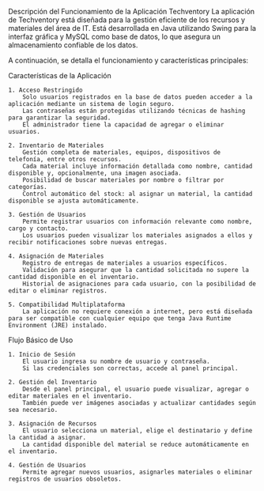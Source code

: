 Descripción del Funcionamiento de la Aplicación Techventory
La aplicación de Techventory está diseñada para la gestión eficiente de los recursos y materiales del área de IT. 
Está desarrollada en Java utilizando Swing para la interfaz gráfica y MySQL como base de datos, lo que asegura un almacenamiento confiable de los datos.

A continuación, se detalla el funcionamiento y características principales:

Características de la Aplicación

    1. Acceso Restringido
        Solo usuarios registrados en la base de datos pueden acceder a la aplicación mediante un sistema de login seguro.
        Las contraseñas están protegidas utilizando técnicas de hashing para garantizar la seguridad.
        El administrador tiene la capacidad de agregar o eliminar usuarios.

    2. Inventario de Materiales
        Gestión completa de materiales, equipos, dispositivos de telefonía, entre otros recursos.
        Cada material incluye información detallada como nombre, cantidad disponible y, opcionalmente, una imagen asociada.
        Posibilidad de buscar materiales por nombre o filtrar por categorías.
        Control automático del stock: al asignar un material, la cantidad disponible se ajusta automáticamente.

    3. Gestión de Usuarios
        Permite registrar usuarios con información relevante como nombre, cargo y contacto.
        Los usuarios pueden visualizar los materiales asignados a ellos y recibir notificaciones sobre nuevas entregas.

    4. Asignación de Materiales
        Registro de entregas de materiales a usuarios específicos.
        Validación para asegurar que la cantidad solicitada no supere la cantidad disponible en el inventario.
        Historial de asignaciones para cada usuario, con la posibilidad de editar o eliminar registros.

    5. Compatibilidad Multiplataforma
        La aplicación no requiere conexión a internet, pero está diseñada para ser compatible con cualquier equipo que tenga Java Runtime Environment (JRE) instalado.

Flujo Básico de Uso

    1. Inicio de Sesión
        El usuario ingresa su nombre de usuario y contraseña.
        Si las credenciales son correctas, accede al panel principal.

    2. Gestión del Inventario
        Desde el panel principal, el usuario puede visualizar, agregar o editar materiales en el inventario.
        También puede ver imágenes asociadas y actualizar cantidades según sea necesario.

    3. Asignación de Recursos
        El usuario selecciona un material, elige el destinatario y define la cantidad a asignar.
        La cantidad disponible del material se reduce automáticamente en el inventario.

    4. Gestión de Usuarios
        Permite agregar nuevos usuarios, asignarles materiales o eliminar registros de usuarios obsoletos.
